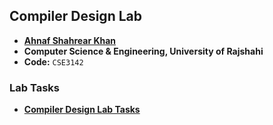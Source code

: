 ## Compiler Design Lab
- **[Ahnaf Shahrear Khan](https://github.com/ahnafshahrear)**
- **Computer Science & Engineering, University of Rajshahi**
- **Code:** `CSE3142`

### Lab Tasks
- **[Compiler Design Lab Tasks](https://github.com/ahnafshahrear/Compiler-Design/blob/main/LabTasks.txt)**